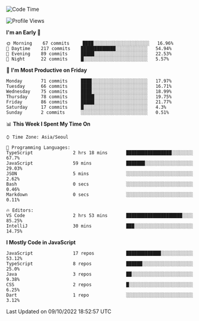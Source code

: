 <!--START_SECTION:waka-->
![Code Time](http://img.shields.io/badge/Code%20Time-4%2C290%20hrs%2046%20mins-blue)

![Profile Views](http://img.shields.io/badge/Profile%20Views-0-blue)

**I'm an Early 🐤** 

```text
🌞 Morning    67 commits     ████░░░░░░░░░░░░░░░░░░░░░   16.96% 
🌆 Daytime    217 commits    █████████████░░░░░░░░░░░░   54.94% 
🌃 Evening    89 commits     █████░░░░░░░░░░░░░░░░░░░░   22.53% 
🌙 Night      22 commits     █░░░░░░░░░░░░░░░░░░░░░░░░   5.57%

```
📅 **I'm Most Productive on Friday** 

```text
Monday       71 commits     ████░░░░░░░░░░░░░░░░░░░░░   17.97% 
Tuesday      66 commits     ████░░░░░░░░░░░░░░░░░░░░░   16.71% 
Wednesday    75 commits     ████░░░░░░░░░░░░░░░░░░░░░   18.99% 
Thursday     78 commits     █████░░░░░░░░░░░░░░░░░░░░   19.75% 
Friday       86 commits     █████░░░░░░░░░░░░░░░░░░░░   21.77% 
Saturday     17 commits     █░░░░░░░░░░░░░░░░░░░░░░░░   4.3% 
Sunday       2 commits      ░░░░░░░░░░░░░░░░░░░░░░░░░   0.51%

```


📊 **This Week I Spent My Time On** 

```text
⌚︎ Time Zone: Asia/Seoul

💬 Programming Languages: 
TypeScript               2 hrs 18 mins       █████████████████░░░░░░░░   67.7% 
JavaScript               59 mins             ███████░░░░░░░░░░░░░░░░░░   29.03% 
JSON                     5 mins              ░░░░░░░░░░░░░░░░░░░░░░░░░   2.62% 
Bash                     0 secs              ░░░░░░░░░░░░░░░░░░░░░░░░░   0.46% 
Markdown                 0 secs              ░░░░░░░░░░░░░░░░░░░░░░░░░   0.11%

🔥 Editors: 
VS Code                  2 hrs 53 mins       █████████████████████░░░░   85.25% 
IntelliJ                 30 mins             ███░░░░░░░░░░░░░░░░░░░░░░   14.75%

```

**I Mostly Code in JavaScript** 

```text
JavaScript               17 repos            █████████████░░░░░░░░░░░░   53.12% 
TypeScript               8 repos             ██████░░░░░░░░░░░░░░░░░░░   25.0% 
Java                     3 repos             ██░░░░░░░░░░░░░░░░░░░░░░░   9.38% 
CSS                      2 repos             █░░░░░░░░░░░░░░░░░░░░░░░░   6.25% 
Dart                     1 repo              ░░░░░░░░░░░░░░░░░░░░░░░░░   3.12%

```



 Last Updated on 09/10/2022 18:52:57 UTC
<!--END_SECTION:waka-->
